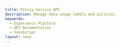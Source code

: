 ```yaml
---
title: Policy Service API
description: Manage data usage labels and policies.
keywords: 
  - Experience Platform
  - API Documentation
  - JavaScript
layout: none
--- 
```

<RedoclyAPIBlock src="/experience-platform-apis/swagger-specs/policy-service.yaml"/>